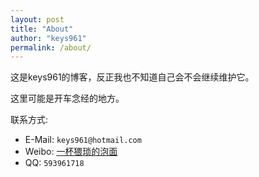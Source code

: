 ```yaml
---
layout: post
title: "About"
author: "keys961"
permalink: /about/
---
```


这是keys961的博客，反正我也不知道自己会不会继续维护它。

这里可能是开车念经的地方。

联系方式:

- E-Mail: `keys961@hotmail.com`
- Weibo: <a href="http://weibo.com/u/2257171647?refer_flag=1001030101_">一杯猥琐的泡面</a>
- QQ: `593961718`


